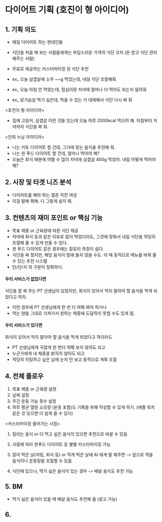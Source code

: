 # 다이어트 기획 (호진이 형 아이디어)

## 1. 기획 의도
- 매일 다이어트 하는 현대인들
- 식단을 처음 해 보는 사람들에게는 부담스러운 가격의 식단 코치 (돈 받고 식단 관리 해주는 사람)
- 무료로 제공하는 커스터마이징 된 식단 추천

- ex_ 오늘 삼겹살에 소주 ~~g 먹었는데, 내일 식단 조절해줘
- ex_ 오늘 아침 안 먹었는데, 점심이랑 저녁에 얼마나 더 먹어도 되는지 알려줘
- ex_ 닭가슴살 먹기 싫은데, 먹을 수 있는 거 대체해서 식단 다시 짜 줘

<호진이 형 아이디어>
- 집에 고등어, 삼겹살 이런 것들 있는데 오늘 하루 2000kcal 먹으려 해. 아침부터 저녁까지 식단을 짜 줘.

<진희 누님 아이디어>
- 나는 키토 다이어트 할 건데, 그거에 맞는 음식을 추천해 줘.
- 나는 원 푸드 다이어트 할 건데, 얼마나 먹어야 해?
- 오늘은 회식 때문에 어쩔 수 없이 저녁에 삼겹살 400g 먹었어. 내일 어떻게 먹어야 해?

## 2. 시장 및 타겟 니즈 분석
- 다이어트를 해야 하는 결혼 직전 여성
- 이걸 말해 뭐해. 다 그렇게 살지 뭐.

## 3. 컨텐츠의 재미 포인트 or 핵심 기능
- 목표 체중 or 근육량에 따른 식단 제공
- 저녁에 회식 등과 같은 이유로 많이 먹었더라도, 그것에 맞춰서 내일 식단을 적당히 조절해 줄 수 있게 만들 수 있다.
- 원 푸드 다이어트 같은 경우에는 칼로리 측정이 쉽다.
- 식단을 짜 줬지만, 해당 음식이 맘에 들지 않을 수도. 이 때 동적으로 메뉴를 바꿔 줄 수 있는 추천 시스템
- 탄/단/지 의 구분이 정확하다.

#### 우리 서비스가 없었다면
식단을 잘 짜 주는 PT 선생님이 있었지만, 회식이 있어서 먹지 말아야 할 음식을 먹게 되었다고 하자.
- 이런 경우에 PT 선생님에게 한 번 더 여쭤 봐야 하거나
- 먹는 양을 그대로 가져가서 원하는 체중에 도달하지 못할 수도 있게 됨.

#### 우리 서비스가 있다면
회식이 있어서 먹지 말아야 할 음식을 먹게 되었다고 하더라도
- PT 선생님에게 귀찮게 한 번더 여쭤 보지 않아도 되고
- 누군가에게 내 체중을 밝히지 않아도 되고
- 적당히 치팅하고 싶은 날에 눈치 안 보고 동적으로 계획 조절

## 4. 전체 플로우
1. 목표 체중 or 근육량 설정
2. 날짜 설정
3. 주간 운동 가능 횟수 설정
4. <Optional>하루 평균 열량 소모량 (운동 포함)도 기록을 위해 작성할 수 있게 하기. (애플 워치 같은 것 있으면 더 쉽게 쓸 수 있다)

<커스터마이징 들어가는 시점>
1. 질리는 음식 or 더 먹고 싶은 음식이 있으면 추천으로 바꿀 수 있음.

2. 사람에 따라 원푸드 다이어트 등 별별 커스터마이징 가능

3. 많이 먹은 날(치팅, 회식 등) or 적게 먹은 날에 AI 에게 말 해주면 -> 앞으로 먹을 음식이나 운동량을 조절할 수 있음

4. 식단에 있으나, 먹기 싫은 음식이 있는 경우 -> 배달 음식도 추천 가능

## 5. BM
- 먹기 싫은 음식이 있을 때 배달 음식도 추천해 줌 (광고 가능)

## 6. 